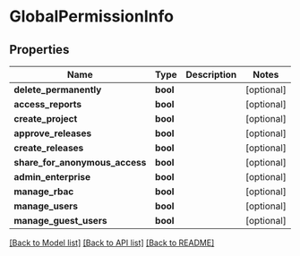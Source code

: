 # GlobalPermissionInfo

## Properties
Name | Type | Description | Notes
------------ | ------------- | ------------- | -------------
**delete_permanently** | **bool** |  | [optional] 
**access_reports** | **bool** |  | [optional] 
**create_project** | **bool** |  | [optional] 
**approve_releases** | **bool** |  | [optional] 
**create_releases** | **bool** |  | [optional] 
**share_for_anonymous_access** | **bool** |  | [optional] 
**admin_enterprise** | **bool** |  | [optional] 
**manage_rbac** | **bool** |  | [optional] 
**manage_users** | **bool** |  | [optional] 
**manage_guest_users** | **bool** |  | [optional] 

[[Back to Model list]](../README.md#documentation-for-models) [[Back to API list]](../README.md#documentation-for-api-endpoints) [[Back to README]](../README.md)


